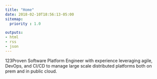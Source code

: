 ```yaml
---
title: "Home"
date: 2018-02-10T18:56:13-05:00
sitemap:
  priority : 1.0

outputs:
- html
- rss
- json
---
```


123Proven Software Platform Engineer with experience leveraging agile, DevOps, and CI/CD to manage large scale distributed platforms both on prem and in public cloud.
